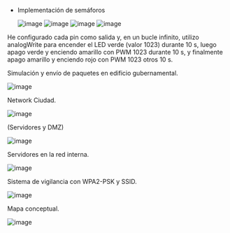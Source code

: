 - Implementación de semáforos

  
  ![image](https://github.com/user-attachments/assets/23a73a25-60b7-4082-91bd-f33c857831b4)
  ![image](https://github.com/user-attachments/assets/44ec9085-df4b-45a3-9595-d0f62a6a2007)
  ![image](https://github.com/user-attachments/assets/171cfcbe-c7a9-4a55-b5fa-f65bbf055be5)
  ![image](https://github.com/user-attachments/assets/9f591e02-0ecf-4982-b2a2-887aa2e20b13)

  
He configurado cada pin como salida y, en un bucle infinito, utilizo analogWrite para encender el LED verde (valor 1023) durante 10 s, luego apago verde y enciendo amarillo con PWM 1023 durante 10 s, y finalmente apago amarillo y enciendo rojo con PWM 1023 otros 10 s.

Simulación y envío de paquetes en edificio gubernamental.


![image](https://github.com/user-attachments/assets/aa6f1730-68cd-4d04-ba22-5face8e50cd6)



Network Ciudad.


![image](https://github.com/user-attachments/assets/dd3c28c2-120a-4c3e-a148-05eef56b1794)


(Servidores y DMZ)


![image](https://github.com/user-attachments/assets/dafa34f8-59b2-4445-aeae-2c281b984bb9)


Servidores en la red interna.


![image](https://github.com/user-attachments/assets/8c3affbe-6487-441e-8cf9-7c2f5dd9fdbd)


Sistema de vigilancia con WPA2-PSK y SSID.


![image](https://github.com/user-attachments/assets/f29be790-066f-43af-b39b-dab5465017a0)


Mapa conceptual.


![image](https://github.com/user-attachments/assets/48ab7829-8391-4f06-945a-ea10312ae294)













